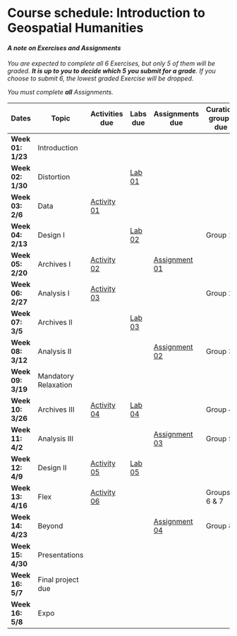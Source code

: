 # Course schedule: Introduction to Geospatial Humanities

#### *A note on Exercises and Assignments*

*You are expected to complete all 6 Exercises, but only 5 of them will be graded. ***It is up to you to decide which 5 you submit for a grade***. If you choose to submit 6, the lowest graded Exercise will be dropped.*

*You must complete ***all*** Assignments.*

| **Dates**         | **Topic**            | **Activities due**                                                      | **Labs due**                                                  | **Assignments due**                                                         | **Curation groups due** |
| ----------------- | -------------------- | ----------------------------------------------------------------------- | ------------------------------------------------------------- | --------------------------------------------------------------------------- | ----------------------- |
| **Week 01: 1/23** | Introduction         |                                                                         |                                                               |                                                                             |                         |
| **Week 02: 1/30** | Distortion           |                                                                         | [Lab 01](../week/01_intro/lab/basics-india.md)                |                                                                             |                         |
| **Week 03: 2/6**  | Data                 | [Activity 01](../week/02_distortion/activity/mapping-ancient-places.md) |                                                               |                                                                             |                         |
| **Week 04: 2/13** | Design I             |                                                                         | [Lab 02](../week/03_data/lab/slave-trade.md)                  |                                                                             | Group 1                 |
| **Week 05: 2/20** | Archives I           | [Activity 02](../week/04_aesthetics/activity/historic-pop-africa.md)    |                                                               | [Assignment 01](../week/04_aesthetics/assignment/witchcraft.md)             |                         |
| **Week 06: 2/27** | Analysis I           | [Activity 03](../week/05_archives-i/activity/historical-census.md)      |                                                               |                                                                             | Group 2                 |
| **Week 07: 3/5**  | Archives II          |                                                                         | [Lab 03](../week/06_analysis-i/lab/exercise03_lighthouses.md) |                                                                             |                         |
| **Week 08: 3/12** | Analysis II          |                                                                         |                                                               | [Assignment 02](../week/07_archives-ii/assignments/old-maps-new-stories.md) | Group 3                 |
| **Week 09: 3/19** | Mandatory Relaxation |                                                                         |                                                               |                                                                             |                         |
| **Week 10: 3/26** | Archives III         | [Activity 04](../week/08_analysis-ii/activity/fp-topic-proposal.md)     | [Lab 04](../week/08_analysis-ii/lab/pixelated-places.md)      |                                                                             | Group 4                 |
| **Week 11: 4/2**  | Analysis III         |                                                                         |                                                               | [Assignment 03](../week/10_archives-iii/assignments/nlp-for-gis.md)         | Group 5                 |
| **Week 12: 4/9**  | Design II            | [Activity 05](../week/11_analysis-iii/activity/fp-env-scan.md)          | [Lab 05](../week/11_analysis-iii/lab/archaeology.md)          |                                                                             |                         |
| **Week 13: 4/16** | Flex                 | [Activity 06](../week/12_design-ii/activity/flowing-letters.md)         |                                                               |                                                                             | Groups 6 & 7            |
| **Week 14: 4/23** | Beyond               |                                                                         |                                                               | [Assignment 04](../week/13_flex/assignments/fp-draft.md)                    | Group 8                 |
| **Week 15: 4/30** | Presentations        |                                                                         |                                                               |                                                                             |                         |
| **Week 16: 5/7**  | Final project due    |                                                                         |                                                               |                                                                             |                         |
| **Week 16: 5/8**  | Expo                 |                                                                         |                                                               |                                                                             |                         |